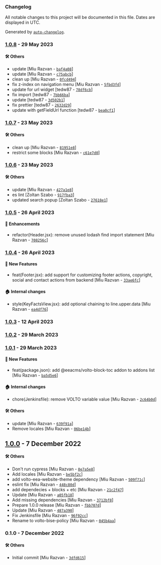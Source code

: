 ### Changelog

All notable changes to this project will be documented in this file. Dates are displayed in UTC.

Generated by [`auto-changelog`](https://github.com/CookPete/auto-changelog).

### [1.0.8](https://github.com/eea/volto-bise-policy/compare/1.0.7...1.0.8) - 29 May 2023

#### :hammer_and_wrench: Others

- update [Miu Razvan - [`baf4a08`](https://github.com/eea/volto-bise-policy/commit/baf4a082ddb5841cf3380cc30ff94b77ed9e168f)]
- update [Miu Razvan - [`c75abcb`](https://github.com/eea/volto-bise-policy/commit/c75abcb25b1f0984567ec6e9afc0d61820edb32d)]
- clean up [Miu Razvan - [`0fcd494`](https://github.com/eea/volto-bise-policy/commit/0fcd494a87c2c3cdf519e16ffa6c43403dbe8315)]
- fix z-index on navigation menu [Miu Razvan - [`5fbd3fd`](https://github.com/eea/volto-bise-policy/commit/5fbd3fdb2c0705ec15d7968651900f9f7bba9f6f)]
- update for url widget [tedw87 - [`78df6cb`](https://github.com/eea/volto-bise-policy/commit/78df6cb7f944ce718c0bf89b97a462ccc1d1dcb7)]
- fix import [tedw87 - [`7bb66ba`](https://github.com/eea/volto-bise-policy/commit/7bb66badc31b872532e3a528af2cd496b4455344)]
- update [tedw87 - [`3d502b1`](https://github.com/eea/volto-bise-policy/commit/3d502b1054d03e1bf5114eaa08c7c064c52474d0)]
- fix prettier [tedw87 - [`2632d29`](https://github.com/eea/volto-bise-policy/commit/2632d294b4859da014635c72ffcc231fc4b09287)]
- update with getFieldUrl function [tedw87 - [`bea0cf1`](https://github.com/eea/volto-bise-policy/commit/bea0cf1572496ef159d5b12c59b1c20cb9948ee7)]
### [1.0.7](https://github.com/eea/volto-bise-policy/compare/1.0.6...1.0.7) - 23 May 2023

#### :hammer_and_wrench: Others

- clean up [Miu Razvan - [`81951e8`](https://github.com/eea/volto-bise-policy/commit/81951e815b6db1b1a54d78f0b1769208e1bed586)]
- restrict some blocks [Miu Razvan - [`c61e7d0`](https://github.com/eea/volto-bise-policy/commit/c61e7d0c03e7e29f0b4f3150f0382e2201c8d620)]
### [1.0.6](https://github.com/eea/volto-bise-policy/compare/1.0.5...1.0.6) - 23 May 2023

#### :hammer_and_wrench: Others

- update [Miu Razvan - [`427a1e8`](https://github.com/eea/volto-bise-policy/commit/427a1e8f947cf0912fe0ad2455c6a9ac4d934cb7)]
- es lint [Zoltan Szabo - [`917fba3`](https://github.com/eea/volto-bise-policy/commit/917fba3dcc07eec3de91008eda8afe209865b436)]
- updated search popup [Zoltan Szabo - [`27618e1`](https://github.com/eea/volto-bise-policy/commit/27618e1aac391c2f89882d2a6478be456f6c60c7)]
### [1.0.5](https://github.com/eea/volto-bise-policy/compare/1.0.4...1.0.5) - 26 April 2023

#### :nail_care: Enhancements

- refactor(Header.jsx): remove unused lodash find import statement [Miu Razvan - [`708256c`](https://github.com/eea/volto-bise-policy/commit/708256c75bef332c18c0102246ad3cd6cf66ade9)]

### [1.0.4](https://github.com/eea/volto-bise-policy/compare/1.0.3...1.0.4) - 26 April 2023

#### :rocket: New Features

- feat(Footer.jsx): add support for customizing footer actions, copyright, social and contact actions from backend [Miu Razvan - [`33ae6fc`](https://github.com/eea/volto-bise-policy/commit/33ae6fc768a53bc72d31c8240924ca33e070a483)]

#### :house: Internal changes

- style(KeyFactsView.jsx): add optional chaining to line.upper.data [Miu Razvan - [`ea4df76`](https://github.com/eea/volto-bise-policy/commit/ea4df7686861d05d2fa56e104c54b5659255f176)]

### [1.0.3](https://github.com/eea/volto-bise-policy/compare/1.0.2...1.0.3) - 12 April 2023

### [1.0.2](https://github.com/eea/volto-bise-policy/compare/1.0.1...1.0.2) - 29 March 2023

### [1.0.1](https://github.com/eea/volto-bise-policy/compare/1.0.0...1.0.1) - 29 March 2023

#### :rocket: New Features

- feat(package.json): add @eeacms/volto-block-toc addon to addons list [Miu Razvan - [`ba5d5e6`](https://github.com/eea/volto-bise-policy/commit/ba5d5e6931b5ec324f6aa8c6b735e17963e71db2)]

#### :house: Internal changes

- chore(Jenkinsfile): remove VOLTO variable value [Miu Razvan - [`2c64b0d`](https://github.com/eea/volto-bise-policy/commit/2c64b0d534f670a5a8300927b10c398a3dba05ae)]

#### :hammer_and_wrench: Others

- update [Miu Razvan - [`639f91a`](https://github.com/eea/volto-bise-policy/commit/639f91a3830640e0d9062b136dd8184027d288f7)]
- Remove locales [Miu Razvan - [`06be14b`](https://github.com/eea/volto-bise-policy/commit/06be14ba9f5e5f2a4c8609d90e1e16381fa784b0)]
## [1.0.0](https://github.com/eea/volto-bise-policy/compare/0.1.0...1.0.0) - 7 December 2022

#### :hammer_and_wrench: Others

- Don't run cypress [Miu Razvan - [`8e7a5e8`](https://github.com/eea/volto-bise-policy/commit/8e7a5e872dafa9683e04221c81784433bc56e291)]
- Add locales [Miu Razvan - [`be5bf2c`](https://github.com/eea/volto-bise-policy/commit/be5bf2c57ec499ac4b32e42b5310b12825426d8c)]
- add volto-eea-website-theme dependency [Miu Razvan - [`509f71c`](https://github.com/eea/volto-bise-policy/commit/509f71c904335fd364ec106cdc76a29ce0838e00)]
- eslint fix [Miu Razvan - [`448c80d`](https://github.com/eea/volto-bise-policy/commit/448c80de4a71cc445a0bc5c5a11e0044c76401f9)]
- add dependecies + blocks + etc [Miu Razvan - [`21c2f47`](https://github.com/eea/volto-bise-policy/commit/21c2f47a8af045c9976582fab9f3f5caff833afb)]
- Update [Miu Razvan - [`a05fb18`](https://github.com/eea/volto-bise-policy/commit/a05fb18dae525a3ecf58d4ce21de359fda752e6a)]
- Add missing dependencies [Miu Razvan - [`3712bf8`](https://github.com/eea/volto-bise-policy/commit/3712bf85fc537fa5448d80242fed56b26e33855b)]
- Prepare 1.0.0 release [Miu Razvan - [`fbb707d`](https://github.com/eea/volto-bise-policy/commit/fbb707d01afe6642a223e2fb3e88abb677de241e)]
- Update [Miu Razvan - [`487a390`](https://github.com/eea/volto-bise-policy/commit/487a3900f707d88a40d435d88ff6072f1eb9698f)]
- Fix Jenkinsfile [Miu Razvan - [`96f92cc`](https://github.com/eea/volto-bise-policy/commit/96f92cc4f14b066ced8ec1c6e48a782780f10d80)]
- Rename to volto-bise-policy [Miu Razvan - [`045b4aa`](https://github.com/eea/volto-bise-policy/commit/045b4aa61164c51db36db40fee1151d31829b9fa)]
### 0.1.0 - 7 December 2022

#### :hammer_and_wrench: Others

- Initial commit [Miu Razvan - [`3dfd615`](https://github.com/eea/volto-bise-policy/commit/3dfd615c9a3d78af8253f09ef4de60129b27baff)]
